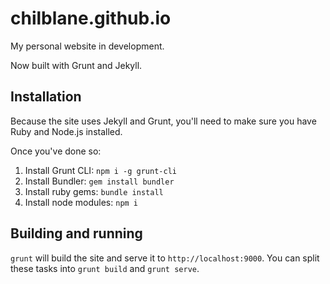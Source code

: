 # chilblane.github.io
My personal website in development.

Now built with Grunt and Jekyll.

## Installation

Because the site uses Jekyll and Grunt, you'll need to make sure you have Ruby and Node.js installed.

Once you've done so:

1. Install Grunt CLI: `npm i -g grunt-cli`
2. Install Bundler: `gem install bundler`
3. Install ruby gems: `bundle install`
4. Install node modules: `npm i`

## Building and running

`grunt` will build the site and serve it to `http://localhost:9000`.
You can split these tasks into `grunt build` and `grunt serve`.
